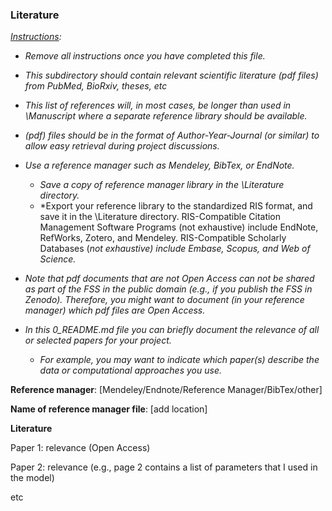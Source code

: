 ### Literature



*<u>Instructions</u>:* 

* *Remove all instructions once you have completed this file.* 

* *This subdirectory should contain relevant scientific literature (pdf files) from PubMed, BioRxiv, theses, etc*

* *This list of references will, in most cases, be longer than used in \Manuscript where a separate reference library should be available.*
* *(pdf) files should be in the format of Author-Year-Journal (or similar) to allow easy retrieval during project discussions.*
* *Use a reference manager such as Mendeley, BibTex, or EndNote.*
  * *Save a copy of reference manager library in the \Literature directory.* 
  * *Export your reference library to the standardized RIS format, and save it in the \Literature directory. RIS-Compatible Citation Management Software Programs (not exhaustive) include EndNote, RefWorks, Zotero, and Mendeley.  RIS-Compatible Scholarly Databases (*not exhaustive) include Embase, Scopus, and Web of Science.*
* *Note that pdf documents that are not Open Access can not be shared as part of the FSS in the public domain (e.g., if you publish the FSS in Zenodo). Therefore, you might want to document (in your reference manager) which pdf files are Open Access.*
* *In this 0_README.md file you can briefly document the relevance of all or selected papers for your project.* 
  * *For example, you may want to indicate which paper(s) describe the data or computational approaches you use.*





**Reference manager**: [Mendeley/Endnote/Reference Manager/BibTex/other]

**Name of reference manager file**: [add location]



**Literature**

Paper 1: 	relevance (Open Access)

Paper 2: 	relevance (e.g., page 2 contains a list of parameters that I used in the model)

etc
